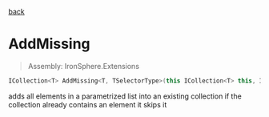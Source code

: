 ﻿

[back](/IronSphere.Extensions/types/CollectionExtension)

# AddMissing

> Assembly: IronSphere.Extensions

```csharp
ICollection<T> AddMissing<T, TSelectorType>(this ICollection<T> this, IEnumerable<T> elementsToAdd, Func<T, TSelectorType> selector);
```

adds all elements in a parametrized list into an existing collection if the collection already contains an element it skips it

 